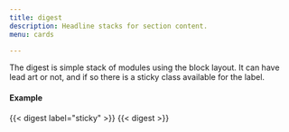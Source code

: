 ```yaml
---
title: digest
description: Headline stacks for section content.
menu: cards

---
```

The digest is simple stack of modules using the block layout. It can have lead art or not, and if so there is a sticky class available for the label.

#### Example
<div class="zone">
  {{< digest label="sticky" >}}
  {{< digest >}}
</div>
